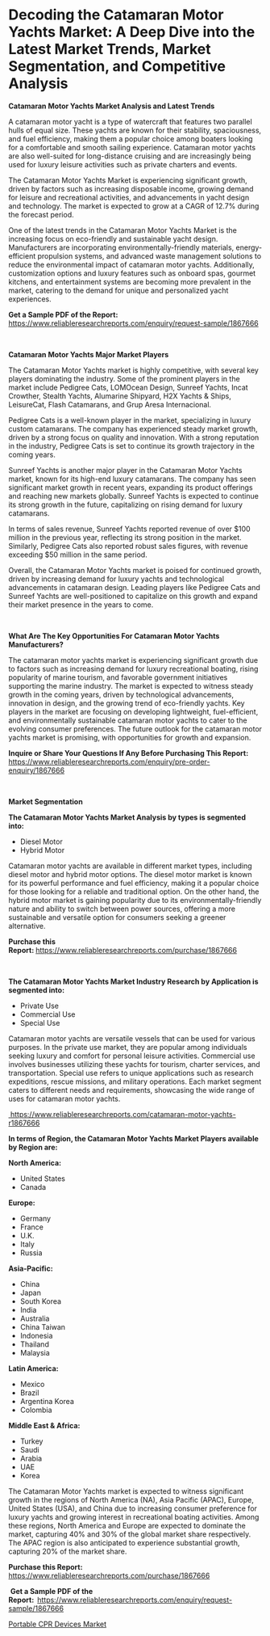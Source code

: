 <p><h1>Decoding the Catamaran Motor Yachts Market: A Deep Dive into the Latest Market Trends, Market Segmentation, and Competitive Analysis</h1></p><p><strong>Catamaran Motor Yachts Market Analysis and Latest Trends</strong></p>
<p><p>A catamaran motor yacht is a type of watercraft that features two parallel hulls of equal size. These yachts are known for their stability, spaciousness, and fuel efficiency, making them a popular choice among boaters looking for a comfortable and smooth sailing experience. Catamaran motor yachts are also well-suited for long-distance cruising and are increasingly being used for luxury leisure activities such as private charters and events.</p><p>The Catamaran Motor Yachts Market is experiencing significant growth, driven by factors such as increasing disposable income, growing demand for leisure and recreational activities, and advancements in yacht design and technology. The market is expected to grow at a CAGR of 12.7% during the forecast period.</p><p>One of the latest trends in the Catamaran Motor Yachts Market is the increasing focus on eco-friendly and sustainable yacht design. Manufacturers are incorporating environmentally-friendly materials, energy-efficient propulsion systems, and advanced waste management solutions to reduce the environmental impact of catamaran motor yachts. Additionally, customization options and luxury features such as onboard spas, gourmet kitchens, and entertainment systems are becoming more prevalent in the market, catering to the demand for unique and personalized yacht experiences.</p></p>
<p><strong>Get a Sample PDF of the Report:&nbsp;</strong> <a href="https://www.reliableresearchreports.com/enquiry/request-sample/1867666">https://www.reliableresearchreports.com/enquiry/request-sample/1867666</a></p>
<p>&nbsp;</p>
<p><strong>Catamaran Motor Yachts Major Market Players</strong></p>
<p><p>The Catamaran Motor Yachts market is highly competitive, with several key players dominating the industry. Some of the prominent players in the market include Pedigree Cats, LOMOcean Design, Sunreef Yachts, Incat Crowther, Stealth Yachts, Alumarine Shipyard, H2X Yachts & Ships, LeisureCat, Flash Catamarans, and Grup Aresa Internacional.</p><p>Pedigree Cats is a well-known player in the market, specializing in luxury custom catamarans. The company has experienced steady market growth, driven by a strong focus on quality and innovation. With a strong reputation in the industry, Pedigree Cats is set to continue its growth trajectory in the coming years.</p><p>Sunreef Yachts is another major player in the Catamaran Motor Yachts market, known for its high-end luxury catamarans. The company has seen significant market growth in recent years, expanding its product offerings and reaching new markets globally. Sunreef Yachts is expected to continue its strong growth in the future, capitalizing on rising demand for luxury catamarans.</p><p>In terms of sales revenue, Sunreef Yachts reported revenue of over $100 million in the previous year, reflecting its strong position in the market. Similarly, Pedigree Cats also reported robust sales figures, with revenue exceeding $50 million in the same period.</p><p>Overall, the Catamaran Motor Yachts market is poised for continued growth, driven by increasing demand for luxury yachts and technological advancements in catamaran design. Leading players like Pedigree Cats and Sunreef Yachts are well-positioned to capitalize on this growth and expand their market presence in the years to come.</p></p>
<p>&nbsp;</p>
<p><strong>What Are The Key Opportunities For Catamaran Motor Yachts Manufacturers?</strong></p>
<p><p>The catamaran motor yachts market is experiencing significant growth due to factors such as increasing demand for luxury recreational boating, rising popularity of marine tourism, and favorable government initiatives supporting the marine industry. The market is expected to witness steady growth in the coming years, driven by technological advancements, innovation in design, and the growing trend of eco-friendly yachts. Key players in the market are focusing on developing lightweight, fuel-efficient, and environmentally sustainable catamaran motor yachts to cater to the evolving consumer preferences. The future outlook for the catamaran motor yachts market is promising, with opportunities for growth and expansion.</p></p>
<p><strong>Inquire or Share Your Questions If Any Before Purchasing This Report:</strong> <a href="https://www.reliableresearchreports.com/enquiry/pre-order-enquiry/1867666">https://www.reliableresearchreports.com/enquiry/pre-order-enquiry/1867666</a></p>
<p>&nbsp;</p>
<p><strong>Market Segmentation</strong></p>
<p><strong>The Catamaran Motor Yachts Market Analysis by types is segmented into:</strong></p>
<p><ul><li>Diesel Motor</li><li>Hybrid Motor</li></ul></p>
<p><p>Catamaran motor yachts are available in different market types, including diesel motor and hybrid motor options. The diesel motor market is known for its powerful performance and fuel efficiency, making it a popular choice for those looking for a reliable and traditional option. On the other hand, the hybrid motor market is gaining popularity due to its environmentally-friendly nature and ability to switch between power sources, offering a more sustainable and versatile option for consumers seeking a greener alternative.</p></p>
<p><strong>Purchase this Report:&nbsp;</strong><a href="https://www.reliableresearchreports.com/purchase/1867666">https://www.reliableresearchreports.com/purchase/1867666</a></p>
<p>&nbsp;</p>
<p><strong>The Catamaran Motor Yachts Market Industry Research by Application is segmented into:</strong></p>
<p><ul><li>Private Use</li><li>Commercial Use</li><li>Special Use</li></ul></p>
<p><p>Catamaran motor yachts are versatile vessels that can be used for various purposes. In the private use market, they are popular among individuals seeking luxury and comfort for personal leisure activities. Commercial use involves businesses utilizing these yachts for tourism, charter services, and transportation. Special use refers to unique applications such as research expeditions, rescue missions, and military operations. Each market segment caters to different needs and requirements, showcasing the wide range of uses for catamaran motor yachts.</p></p>
<p><a href="https://www.reliableresearchreports.com/catamaran-motor-yachts-r1867666">&nbsp;https://www.reliableresearchreports.com/catamaran-motor-yachts-r1867666</a></p>
<p><strong>In terms of Region, the Catamaran Motor Yachts Market Players available by Region are:</strong></p>
<p>
    <p> <strong> North America: </strong>
        <ul>
            <li>United States</li>
            <li>Canada</li>
        </ul>
        </p> 
    <p> <strong> Europe: </strong>
        <ul>
            <li>Germany</li>
            <li>France</li>
            <li>U.K.</li>
            <li>Italy</li>
            <li>Russia</li>
        </ul>
        </p> 
    <p> <strong> Asia-Pacific: </strong>
        <ul>
            <li>China</li>
            <li>Japan</li>
            <li>South Korea</li>
            <li>India</li>
            <li>Australia</li>
            <li>China Taiwan</li>
            <li>Indonesia</li>
            <li>Thailand</li>
            <li>Malaysia</li>
        </ul>
        </p> 
    <p> <strong> Latin America: </strong>
        <ul>
            <li>Mexico</li>
            <li>Brazil</li>
            <li>Argentina Korea</li>
            <li>Colombia</li>
        </ul>
        </p> 
    <p> <strong> Middle East & Africa: </strong>
        <ul>
            <li>Turkey</li>
            <li>Saudi</li>
            <li>Arabia</li>
            <li>UAE</li>
            <li>Korea</li>
        </ul>
    </p>
    </p>
<p><p>The Catamaran Motor Yachts market is expected to witness significant growth in the regions of North America (NA), Asia Pacific (APAC), Europe, United States (USA), and China due to increasing consumer preference for luxury yachts and growing interest in recreational boating activities. Among these regions, North America and Europe are expected to dominate the market, capturing 40% and 30% of the global market share respectively. The APAC region is also anticipated to experience substantial growth, capturing 20% of the market share.</p></p>
<p><strong>Purchase this Report: </strong><a href="https://www.reliableresearchreports.com/purchase/1867666">https://www.reliableresearchreports.com/purchase/1867666</a></p>
<p>&nbsp;<strong>Get a Sample PDF of the Report:&nbsp;&nbsp;</strong><a href="https://www.reliableresearchreports.com/enquiry/request-sample/1867666">https://www.reliableresearchreports.com/enquiry/request-sample/1867666</a></p>
<p><strong></strong></p>
<p><p><a href="https://meowing-canidae-761.notion.site/Portable-CPR-Devices-Market-Trends-and-Market-Analysis-forecasted-for-period-2024-2031-e4e5a52bcfc04c85b5ca8396e4b2badd">Portable CPR Devices Market</a></p></p>